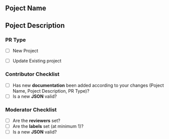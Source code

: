 ## Poject Name
<!-- Poject Name -  you should provide a project name that you are trying to add in the current PR -->

## Poject Description
<!-- Poject Description -  you should provide short information about you project -->

### PR Type
<!-- You should mark the correct type of your PR -->
- [ ] New Project
- [ ] Update Existing project


### Contributor Checklist
<!-- You should mark the checked relevant checkbox on each step of your PR -->
<!--- [ ] Are the **assignees** set?
- [ ] Should it be in **draft**?
- [ ] Are the **labels** set (at minimum 1)? -->
- [ ] Has new **documentation** been added according to your changes (Poject Name, Poject Description, PR Type)?
- [ ] Is a new **JSON** valid?

### Moderator Checklist
<!-- You should mark the checked relevant checkbox on each step of your PR -->
- [ ] Are the **reviewers** set?
- [ ] Are the **labels** set (at minimum 1)?
- [ ] Is a new **JSON** valid?
